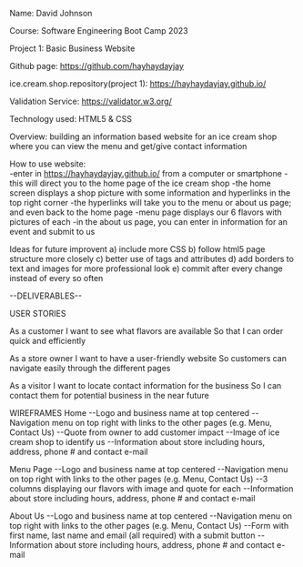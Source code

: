 Name: David Johnson

Course: Software Engineering Boot Camp 2023

Project 1:  Basic Business Website

Github page: https://github.com/hayhaydayjay

ice.cream.shop.repository(project 1): https://hayhaydayjay.github.io/

Validation Service: https://validator.w3.org/

Technology used:    HTML5 & CSS

Overview:   building an information based website for an ice cream shop where you can view the menu and get/give contact information

How to use website:   
-enter in https://hayhaydayjay.github.io/ from a computer or smartphone
-this will direct you to the home page of the ice cream shop
-the home screen displays a shop picture with some information and hyperlinks in the top right corner
-the hyperlinks will take you to the menu or about us page; and even back to the home page
-menu page displays our 6 flavors with pictures of each
-in the about us page, you can enter in information for an event and submit to us



Ideas for future improvent
  a) include more CSS
  b) follow html5 page structure more closely
  c) better use of tags and attributes
  d) add borders to text and images for more professional look
  e) commit after every change instead of every so often


--DELIVERABLES--


USER STORIES

As a customer
I want to see what flavors are available
So that I can order quick and efficiently

As a store owner
I want to have a user-friendly website
So customers can navigate easily through the different pages

As a visitor
I want to locate contact information for the business 
So I can contact them for potential business in the near future


WIREFRAMES
Home
--Logo and business name at top centered
--Navigation menu on top right with links to the other pages (e.g. Menu, Contact Us)
--Quote from owner to add customer impact
--Image of ice cream shop to identify us
--Information about store including hours, address, phone # and contact e-mail

Menu Page
--Logo and business name at top centered
--Navigation menu on top right with links to the other pages (e.g. Menu, Contact Us)
--3 columns displaying our flavors with image and quote for each
--Information about store including hours, address, phone # and contact e-mail

About Us
--Logo and business name at top centered
--Navigation menu on top right with links to the other pages (e.g. Menu, Contact Us)
--Form with first name, last name and email (all required) with a submit button
--Information about store including hours, address, phone # and contact e-mail
